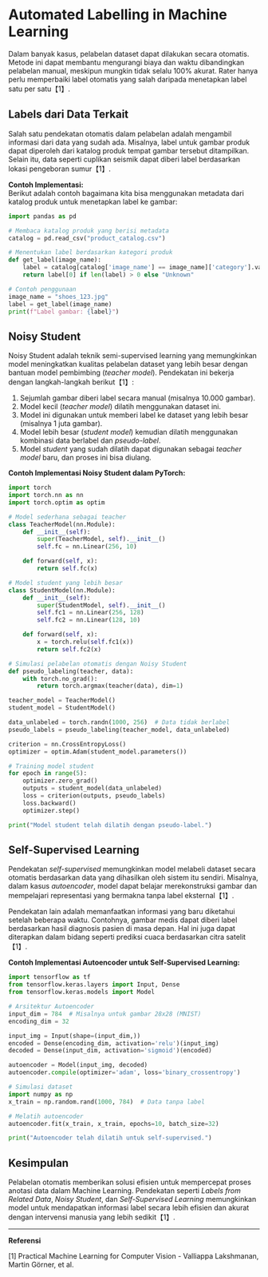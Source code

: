 # Automated Labelling in Machine Learning

Dalam banyak kasus, pelabelan dataset dapat dilakukan secara otomatis. Metode ini dapat membantu mengurangi biaya dan waktu dibandingkan pelabelan manual, meskipun mungkin tidak selalu 100% akurat. Rater hanya perlu memperbaiki label otomatis yang salah daripada menetapkan label satu per satu【1】.

## Labels dari Data Terkait

Salah satu pendekatan otomatis dalam pelabelan adalah mengambil informasi dari data yang sudah ada. Misalnya, label untuk gambar produk dapat diperoleh dari katalog produk tempat gambar tersebut ditampilkan. Selain itu, data seperti cuplikan seismik dapat diberi label berdasarkan lokasi pengeboran sumur【1】.

**Contoh Implementasi:**  
Berikut adalah contoh bagaimana kita bisa menggunakan metadata dari katalog produk untuk menetapkan label ke gambar:

```python
import pandas as pd

# Membaca katalog produk yang berisi metadata
catalog = pd.read_csv("product_catalog.csv")

# Menentukan label berdasarkan kategori produk
def get_label(image_name):
    label = catalog[catalog['image_name'] == image_name]['category'].values
    return label[0] if len(label) > 0 else "Unknown"

# Contoh penggunaan
image_name = "shoes_123.jpg"
label = get_label(image_name)
print(f"Label gambar: {label}")
```

## Noisy Student

Noisy Student adalah teknik semi-supervised learning yang memungkinkan model meningkatkan kualitas pelabelan dataset yang lebih besar dengan bantuan model pembimbing (*teacher model*). Pendekatan ini bekerja dengan langkah-langkah berikut【1】:

1. Sejumlah gambar diberi label secara manual (misalnya 10.000 gambar).
2. Model kecil (*teacher model*) dilatih menggunakan dataset ini.
3. Model ini digunakan untuk memberi label ke dataset yang lebih besar (misalnya 1 juta gambar).
4. Model lebih besar (*student model*) kemudian dilatih menggunakan kombinasi data berlabel dan *pseudo-label*.
5. Model *student* yang sudah dilatih dapat digunakan sebagai *teacher model* baru, dan proses ini bisa diulang.

**Contoh Implementasi Noisy Student dalam PyTorch:**

```python
import torch
import torch.nn as nn
import torch.optim as optim

# Model sederhana sebagai teacher
class TeacherModel(nn.Module):
    def __init__(self):
        super(TeacherModel, self).__init__()
        self.fc = nn.Linear(256, 10)

    def forward(self, x):
        return self.fc(x)

# Model student yang lebih besar
class StudentModel(nn.Module):
    def __init__(self):
        super(StudentModel, self).__init__()
        self.fc1 = nn.Linear(256, 128)
        self.fc2 = nn.Linear(128, 10)

    def forward(self, x):
        x = torch.relu(self.fc1(x))
        return self.fc2(x)

# Simulasi pelabelan otomatis dengan Noisy Student
def pseudo_labeling(teacher, data):
    with torch.no_grad():
        return torch.argmax(teacher(data), dim=1)

teacher_model = TeacherModel()
student_model = StudentModel()

data_unlabeled = torch.randn(1000, 256)  # Data tidak berlabel
pseudo_labels = pseudo_labeling(teacher_model, data_unlabeled)

criterion = nn.CrossEntropyLoss()
optimizer = optim.Adam(student_model.parameters())

# Training model student
for epoch in range(5):
    optimizer.zero_grad()
    outputs = student_model(data_unlabeled)
    loss = criterion(outputs, pseudo_labels)
    loss.backward()
    optimizer.step()

print("Model student telah dilatih dengan pseudo-label.")
```

## Self-Supervised Learning

Pendekatan  *self-supervised* memungkinkan model melabeli dataset secara otomatis berdasarkan data yang dihasilkan oleh sistem itu sendiri. Misalnya, dalam kasus *autoencoder*, model dapat belajar merekonstruksi gambar dan mempelajari representasi yang bermakna tanpa label eksternal【1】.

Pendekatan lain adalah memanfaatkan informasi yang baru diketahui setelah beberapa waktu. Contohnya, gambar medis dapat diberi label berdasarkan hasil diagnosis pasien di masa depan. Hal ini juga dapat diterapkan dalam bidang seperti prediksi cuaca berdasarkan citra satelit【1】.

**Contoh Implementasi Autoencoder untuk Self-Supervised Learning:**

```python
import tensorflow as tf
from tensorflow.keras.layers import Input, Dense
from tensorflow.keras.models import Model

# Arsitektur Autoencoder
input_dim = 784  # Misalnya untuk gambar 28x28 (MNIST)
encoding_dim = 32

input_img = Input(shape=(input_dim,))
encoded = Dense(encoding_dim, activation='relu')(input_img)
decoded = Dense(input_dim, activation='sigmoid')(encoded)

autoencoder = Model(input_img, decoded)
autoencoder.compile(optimizer='adam', loss='binary_crossentropy')

# Simulasi dataset
import numpy as np
x_train = np.random.rand(1000, 784)  # Data tanpa label

# Melatih autoencoder
autoencoder.fit(x_train, x_train, epochs=10, batch_size=32)

print("Autoencoder telah dilatih untuk self-supervised.")
```

## Kesimpulan

Pelabelan otomatis memberikan solusi efisien untuk mempercepat proses anotasi data dalam Machine Learning. Pendekatan seperti *Labels from Related Data*, *Noisy Student*, dan *Self-Supervised Learning* memungkinkan model untuk mendapatkan informasi label secara lebih efisien dan akurat dengan intervensi manusia yang lebih sedikit【1】.

---

**Referensi**

[1] Practical Machine Learning for Computer Vision - Valliappa Lakshmanan, Martin Görner, et al.
